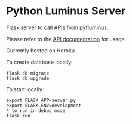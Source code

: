 # Python Luminus Server

Flask server to call APIs from [pyfluminus](https://github.com/raynoldng/pyfluminus). 

Please refer to the [API documentation](https://app.swaggerhub.com/apis-docs/orbital-rs25/another-luminus/v3) for usage. 

Currently hosted on Heroku. 

To create database locally: 
```
flask db migrate
flask db upgrade
```

To start locally: 
```
export FLASK_APP=server.py
export FLASK_ENV=development
* to run in debug mode
flask run
```